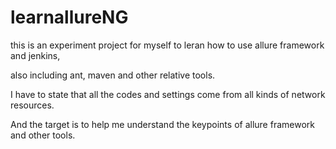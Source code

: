 # learnallureNG
this is an experiment project for myself to leran how to use allure framework and jenkins,

also including ant, maven and other relative tools.

I have to state that all the codes and settings come from all kinds of network resources.

And the target is to help me understand the keypoints of allure framework and other tools.
